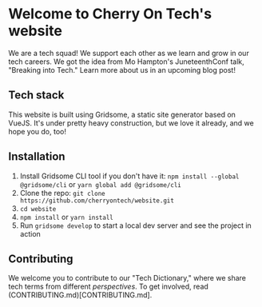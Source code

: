 # Welcome to Cherry On Tech's website

We are a tech squad! We support each other as we learn and grow in our tech careers. We got the idea from Mo Hampton's JuneteenthConf talk, "Breaking into Tech." Learn more about us in an upcoming blog post!

## Tech stack

This website is built using Gridsome, a static site generator based on VueJS. It's under pretty heavy construction, but we love it already, and we hope you do, too!

## Installation

1. Install Gridsome CLI tool if you don't have it: `npm install --global @gridsome/cli` or `yarn global add @gridsome/cli`
1. Clone the repo: `git clone https://github.com/cherryontech/website.git`
1. `cd website`
1. `npm install` or `yarn install`
1. Run `gridsome develop` to start a local dev server and see the project in action

## Contributing

We welcome you to contribute to our "Tech Dictionary," where we share tech terms from different _perspectives_. To get involved, read (CONTRIBUTING.md)[CONTRIBUTING.md].
